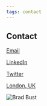```yaml
---
tags: contact
---
```


## Contact

<i class="fas fa-at"></i>[Email](mailto:brad@nexusseven.com)

<i class="fab fa-linkedin-in"></i>[LinkedIn](https://www.linkedin.com/in/bradarnst/)

<i class="fab fa-twitter"></i>[Twitter](https://twitter.com/ArnstBrad)

<i class="fas fa-map-marker-alt"></i>[London, UK](https://goo.gl/maps/Gzuf7DiyDRaQmh8J8)

![Brad Bust](img/brad-bust-pub1.png)